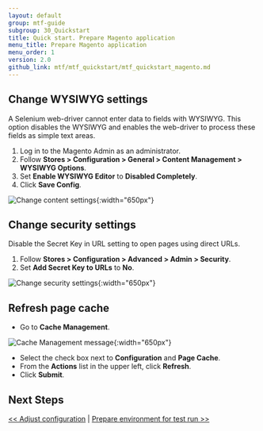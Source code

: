 ```yaml
---
layout: default
group: mtf-guide
subgroup: 30_Quickstart
title: Quick start. Prepare Magento application
menu_title: Prepare Magento application
menu_order: 1
version: 2.0
github_link: mtf/mtf_quickstart/mtf_quickstart_magento.md
---
```


## Change WYSIWYG settings

A Selenium web-driver cannot enter data to fields with WYSIWYG. This option disables the WYSIWYG and enables the web-driver to process these fields as simple text areas.

1. Log in to the Magento Admin as an administrator.
2. Follow **Stores &gt; Configuration &gt; General &gt; Content Management &gt; WYSIWYG Options**.
3. Set **Enable WYSIWYG Editor** to **Disabled Completely**.
4. Click **Save Config**.

![Change content settings]({{site.baseurl}}common/images/ftf/mtf_qstart_mag_wysiwyg.png){:width="650px"}

## Change security settings

Disable the Secret Key in URL setting to open pages using direct URLs.

1. Follow **Stores &gt; Configuration &gt; Advanced &gt; Admin &gt; Security**.
2. Set **Add Secret Key to URLs** to **No**.

![Change security settings]({{site.baseurl}}common/images/ftf/mtf_qstart_mag_secur_20.png){:width="650px"}

## Refresh page cache

* Go to **Cache Management**.

![Cache Management message]({{site.baseurl}}common/images/ftf/mtf_cache_mngt.png){:width="650px"}

* Select the check box next to **Configuration** and **Page Cache**.
* From the **Actions** list in the upper left, click **Refresh**.
* Click **Submit**.

<h2 id="mtf_install_pre">Next Steps</h2>

[&lt;&lt; Adjust configuration]({{page.baseurl}}mtf/mtf_quickstart/mtf_quickstart_config.html) | [Prepare environment for test run &gt;&gt;]({{page.baseurl}}mtf/mtf_quickstart/mtf_quickstart_environment.html)
